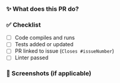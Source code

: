 ### ✨ What does this PR do?
<!-- Describe what this pull request does -->

### ✅ Checklist
- [ ] Code compiles and runs
- [ ] Tests added or updated
- [ ] PR linked to issue (`Closes #issueNumber`)
- [ ] Linter passed

### 📸 Screenshots (if applicable)
<!-- Add screenshots or UI diffs here -->